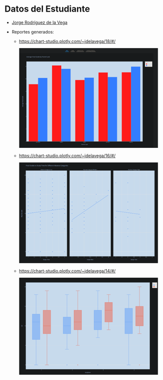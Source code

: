 # Datos del Estudiante
- [Jorge Rodríguez de la Vega](mailto:z22rocaj@uco.es)

- Reportes generados:
    
    - https://chart-studio.plotly.com/~jdelavega/18/#/
    
      ![](fig\bars.png)
    
    - https://chart-studio.plotly.com/~jdelavega/16/#/
    
      ![](fig\facets.png)
    
    - https://chart-studio.plotly.com/~jdelavega/14/#/
    
      ![](fig\boxplots.png)
